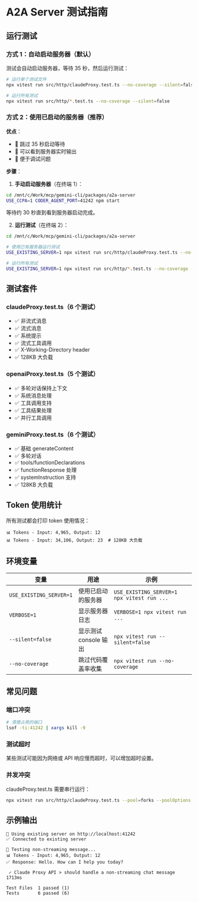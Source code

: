 # A2A Server 测试指南

## 运行测试

### 方式 1：自动启动服务器（默认）

测试会自动启动服务器，等待 35 秒，然后运行测试：

```bash
# 运行单个测试文件
npx vitest run src/http/claudeProxy.test.ts --no-coverage --silent=false

# 运行所有测试
npx vitest run src/http/*.test.ts --no-coverage --silent=false
```

### 方式 2：使用已启动的服务器（推荐）

**优点**：
- 🚀 跳过 35 秒启动等待
- 👀 可以看到服务器实时输出
- 🔧 便于调试问题

**步骤**：

1. **手动启动服务器**（在终端 1）：
```bash
cd /mnt/c/Work/mcp/gemini-cli/packages/a2a-server
USE_CCPA=1 CODER_AGENT_PORT=41242 npm start
```

等待约 30 秒直到看到服务器启动完成。

2. **运行测试**（在终端 2）：
```bash
cd /mnt/c/Work/mcp/gemini-cli/packages/a2a-server

# 使用已有服务器运行测试
USE_EXISTING_SERVER=1 npx vitest run src/http/claudeProxy.test.ts --no-coverage --silent=false

# 运行所有测试
USE_EXISTING_SERVER=1 npx vitest run src/http/*.test.ts --no-coverage --silent=false
```

## 测试套件

### claudeProxy.test.ts（6 个测试）
- ✅ 非流式消息
- ✅ 流式消息
- ✅ 系统提示
- ✅ 流式工具调用
- ✅ X-Working-Directory header
- ✅ 128KB 大负载

### openaiProxy.test.ts（5 个测试）
- ✅ 多轮对话保持上下文
- ✅ 系统消息处理
- ✅ 工具调用支持
- ✅ 工具结果处理
- ✅ 并行工具调用

### geminiProxy.test.ts（6 个测试）
- ✅ 基础 generateContent
- ✅ 多轮对话
- ✅ tools/functionDeclarations
- ✅ functionResponse 处理
- ✅ systemInstruction 支持
- ✅ 128KB 大负载

## Token 使用统计

所有测试都会打印 token 使用情况：

```
📊 Tokens - Input: 4,965, Output: 12
📊 Tokens - Input: 34,106, Output: 23  # 128KB 大负载
```

## 环境变量

| 变量 | 用途 | 示例 |
|------|------|------|
| `USE_EXISTING_SERVER=1` | 使用已启动的服务器 | `USE_EXISTING_SERVER=1 npx vitest run ...` |
| `VERBOSE=1` | 显示服务器日志 | `VERBOSE=1 npx vitest run ...` |
| `--silent=false` | 显示测试 console 输出 | `npx vitest run --silent=false` |
| `--no-coverage` | 跳过代码覆盖率收集 | `npx vitest run --no-coverage` |

## 常见问题

### 端口冲突
```bash
# 清理占用的端口
lsof -ti:41242 | xargs kill -9
```

### 测试超时
某些测试可能因为网络或 API 响应慢而超时，可以增加超时设置。

### 并发冲突
claudeProxy.test.ts 需要串行运行：
```bash
npx vitest run src/http/claudeProxy.test.ts --pool=forks --poolOptions.forks.singleFork=true
```

## 示例输出

```
🔗 Using existing server on http://localhost:41242
✅ Connected to existing server

📝 Testing non-streaming message...
📊 Tokens - Input: 4,965, Output: 12
✅ Response: Hello. How can I help you today?

 ✓ Claude Proxy API > should handle a non-streaming chat message 1713ms

Test Files  1 passed (1)
Tests       6 passed (6)
```
